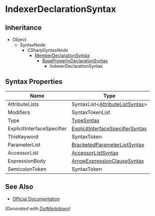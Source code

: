 # IndexerDeclarationSyntax

## Inheritance

* Object
  * SyntaxNode
    * CSharpSyntaxNode
      * [MemberDeclarationSyntax](MemberDeclarationSyntax.md)
        * [BasePropertyDeclarationSyntax](BasePropertyDeclarationSyntax.md)
          * IndexerDeclarationSyntax

## Syntax Properties

| Name                       | Type                                                                    |
| -------------------------- | ----------------------------------------------------------------------- |
| AttributeLists             | SyntaxList\<[AttributeListSyntax](AttributeListSyntax.md)>              |
| Modifiers                  | SyntaxTokenList                                                         |
| Type                       | [TypeSyntax](TypeSyntax.md)                                             |
| ExplicitInterfaceSpecifier | [ExplicitInterfaceSpecifierSyntax](ExplicitInterfaceSpecifierSyntax.md) |
| ThisKeyword                | SyntaxToken                                                             |
| ParameterList              | [BracketedParameterListSyntax](BracketedParameterListSyntax.md)         |
| AccessorList               | [AccessorListSyntax](AccessorListSyntax.md)                             |
| ExpressionBody             | [ArrowExpressionClauseSyntax](ArrowExpressionClauseSyntax.md)           |
| SemicolonToken             | SyntaxToken                                                             |

## See Also

* [Official Documentation](https://docs.microsoft.com/en-us/dotnet/api/microsoft.codeanalysis.csharp.syntax.indexerdeclarationsyntax)


*\(Generated with [DotMarkdown](http://github.com/JosefPihrt/DotMarkdown)\)*